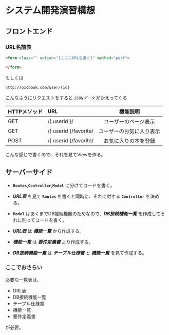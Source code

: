 # システム開発演習構想

## フロントエンド
### URL名前表

```html
<form class="" action="{ここにURLを書く}" method="post">

</form>
```
もしくは
```
http://oicbook.com/user/{id}
```
こんなふうにリクエストをすると *`JSONデータ`* がかえってくる

| HTTPメソッド | URL | 機能説明 |
|:----|:----|:-------:|
| GET | /{ userid }/ | ユーザーのページ表示 |
| GET | /{ userid }/favorite/ | ユーザーのお気に入り表示 |
| POST| /{ userid }/favorite/ | お気に入りの本を登録 |

こんな感じで書くので、それを見てViewを作る。

## サーバーサイド

- **`Routes`**,**`Controller`**,**`Model`** に分けてコードを書く。

- ***URL表*** を見て **`Routes`** を書くと同時に、それに対する **`Controller`** を決める。

- **`Model`** はあくまでDB接続機能のためなので、***DB接続機能一覧*** を作成してそれに則ってコードを書く。

- ***URL表*** は ***機能一覧*** から作成する。

- ***機能一覧*** は ***要件定義書*** より作成する。

- ***DB接続機能一覧*** は ***テーブル仕様書*** と ***機能一覧*** を見て作成する。

### ここでおさらい

必要な一覧表は、

  - URL表
  - DB接続機能一覧
  - テーブル仕様書
  - 機能一覧
  - 要件定義書

が必要。

